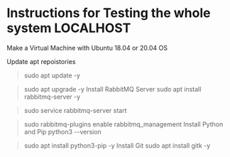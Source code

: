 # Instructions for Testing the whole system LOCALHOST

Make a Virtual Machine with Ubuntu 18.04 or 20.04 OS

Update apt repoistories
 >sudo apt update -y
 
 >sudo apt upgrade -y
Install RabbitMQ Server
 >sudo apt install rabbitmq-server -y
 
 >sudo service rabbitmq-server start
 
 >sudo rabbitmq-plugins enable rabbitmq_management
Install Python and Pip
 >python3 --version
 
 >sudo apt install python3-pip -y
Install Git
 >sudo apt install gitk -y


